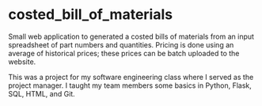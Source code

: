 # costed_bill_of_materials

Small web application to generated a costed bills of materials from an input spreadsheet of part numbers and quantities. Pricing is done using an average of historical prices; these prices can be batch uploaded to the website. 

This was a project for my software engineering class where I served as the project manager. I taught my team members some basics in Python, Flask, SQL, HTML, and Git.

